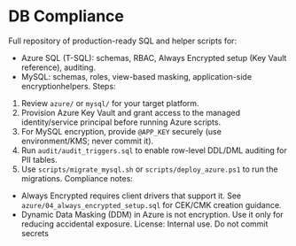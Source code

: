 # DB Compliance
Full repository of production-ready SQL and helper scripts for:
- Azure SQL (T-SQL): schemas, RBAC, Always Encrypted setup (Key Vault reference), auditing.
- MySQL: schemas, roles, view-based masking, application-side encryptionhelpers.
Steps:
1. Review `azure/` or `mysql/` for your target platform.
2. Provision Azure Key Vault and grant access to the managed identity/service principal before running Azure scripts.
3. For MySQL encryption, provide `@APP_KEY` securely (use environment/KMS; never commit it).
4. Run `audit/audit_triggers.sql` to enable row-level DDL/DML auditing for PII tables.
5. Use `scripts/migrate_mysql.sh` or `scripts/deploy_azure.ps1` to run the migrations.
Compliance notes:
- Always Encrypted requires client drivers that support it. See `azure/04_always_encrypted_setup.sql` for CEK/CMK creation guidance.
- Dynamic Data Masking (DDM) in Azure is not encryption. Use it only for reducing accidental exposure.
License: Internal use. Do not commit secrets
